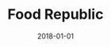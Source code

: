 ---
layout: site
title: "Food Republic"
date: 2018-01-01
categories: [community]
version: 1.5.5
major: 1
minor: 5
patch: 5
slug: food-republic
link: http://www.foodrepublic.com/
permalink: /sites/:slug
---